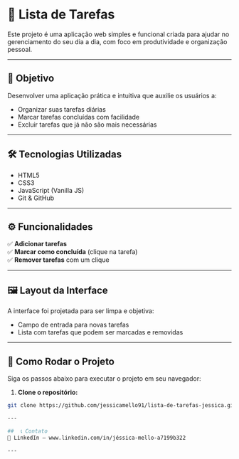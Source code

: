 # 📝 Lista de Tarefas 

Este projeto é uma aplicação web simples e funcional criada para ajudar no gerenciamento do seu dia a dia, com foco em produtividade e organização pessoal.

---

## 🎯 Objetivo

Desenvolver uma aplicação prática e intuitiva que auxilie os usuários a:

- Organizar suas tarefas diárias  
- Marcar tarefas concluídas com facilidade  
- Excluir tarefas que já não são mais necessárias

---

## 🛠️ Tecnologias Utilizadas

- HTML5  
- CSS3  
- JavaScript (Vanilla JS)  
- Git & GitHub

---

## ⚙️ Funcionalidades

✅ **Adicionar tarefas**  
✅ **Marcar como concluída** (clique na tarefa)  
✅ **Remover tarefas** com um clique  

---

## 🖼️ Layout da Interface

A interface foi projetada para ser limpa e objetiva:

- Campo de entrada para novas tarefas  
- Lista com tarefas que podem ser marcadas e removidas  

---

## 🚀 Como Rodar o Projeto 

Siga os passos abaixo para executar o projeto em seu navegador:

1. **Clone o repositório:**

```bash
git clone https://github.com/jessicamello91/lista-de-tarefas-jessica.git

---

##  📞 Contato
💼 LinkedIn – www.linkedin.com/in/jéssica-mello-a7199b322

---

